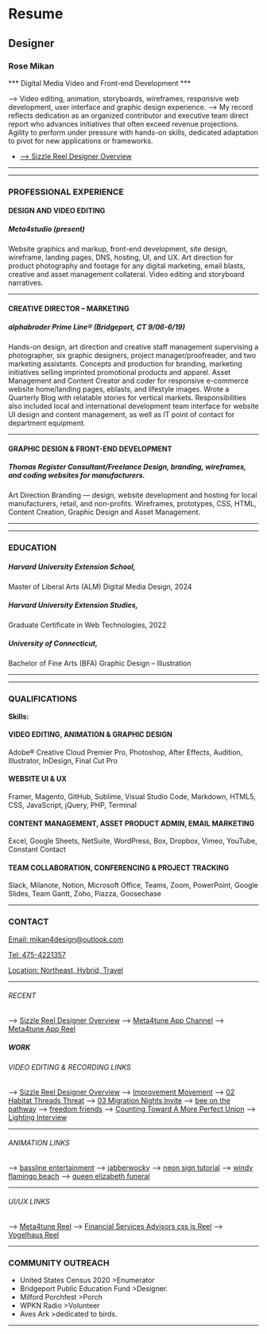 # Resume

## Designer 

### Rose Mikan  

*** Digital Media Video and Front-end Development ***

–> Video editing, animation, storyboards, wireframes, responsive web development, user interface and graphic design experience. 
–> My record reflects dedication as an organized contributor and executive team direct report who advances initiatives that often exceed revenue projections. Agility to perform under pressure with hands-on skills, dedicated adaptation to pivot for new applications or frameworks. 



* [–> Sizzle Reel Designer Overview](https://vimeo.com/941620889/c14fd5815e?share=copy)


___
___

### PROFESSIONAL EXPERIENCE

#### DESIGN AND VIDEO EDITING       	  

##### Meta4studio (present) 

Website graphics and markup, front-end development, site design, wireframe, landing pages, DNS, hosting, UI, and UX. Art direction for product photography and footage for any digital marketing, email blasts, creative and asset management collateral. Video editing and storyboard narratives. 

___

#### CREATIVE DIRECTOR – MARKETING  

##### alphabroder Prime Line® (Bridgeport, CT 9/06-6/19)      

Hands-on design, art direction and creative staff management supervising a photographer, six graphic designers, project manager/proofreader, and two marketing assistants. Concepts and production for branding, marketing initiatives selling imprinted promotional products and apparel. Asset Management and Content Creator and coder for responsive e-commerce website home/landing pages, eblasts, and lifestyle images. Wrote a Quarterly Blog with relatable stories for vertical markets. Responsibilities also included local and international development team interface for website UI design and content management, as well as IT point of contact for department equipment.

___


#### GRAPHIC DESIGN & FRONT-END DEVELOPMENT      

##### Thomas Register Consultant/Freelance	 Design, branding, wireframes, and coding websites for manufacturers.

Art Direction Branding — design, website development and hosting for local manufacturers, retail, and non-profits. Wireframes, prototypes, CSS, HTML, Content Creation, Graphic Design and Asset Management.

___
___


### EDUCATION

##### Harvard University Extension School, 
Master of Liberal Arts (ALM) Digital Media Design, 2024 

#####  Harvard University Extension Studies, 
Graduate Certificate in Web Technologies, 2022 

##### University of Connecticut, 
Bachelor of Fine Arts (BFA) Graphic Design –  Illustration  


___
___

### QUALIFICATIONS
**Skills:**


#### VIDEO EDITING, ANIMATION & GRAPHIC DESIGN

Adobe® Creative Cloud Premier Pro, Photoshop, After Effects, Audition, Illustrator, InDesign, Final Cut Pro


#### WEBSITE UI & UX

Framer, Magento, GitHub, Sublime, Visual Studio Code, Markdown, HTML5, CSS, JavaScript, jQuery, PHP, Terminal


#### CONTENT MANAGEMENT, ASSET PRODUCT ADMIN, EMAIL MARKETING

Excel, Google Sheets, NetSuite, WordPress, Box, Dropbox, Vimeo, YouTube, Constant Contact


#### TEAM COLLABORATION, CONFERENCING & PROJECT TRACKING

Slack, Milanote, Notion, Microsoft Office, Teams, Zoom, PowerPoint, Google Slides, Team Gantt, Zoho, Piazza, Goosechase

___
 

### CONTACT 

[Email: mikan4design@outlook.com](mikan4design@outlook.com)

[Tel: 475-4221357](tel:4754221357)

[Location: Northeast, Hybrid, Travel](https://www.google.com/maps/place/40%C2%B043'43.6%22N+73%C2%B059'14.5%22W/@40.7287805,-73.9873524,17z/data=!3m1!4b1!4m4!3m3!8m2!3d40.7287805!4d-73.9873524?entry=ttu)

___

###### RECENT

 –> [Sizzle Reel Designer Overview](https://vimeo.com/941620889/c14fd5815e?share=copy)
 –> [Meta4tune App Channel](https://www.youtube.com/@meta4tune)
 –> [Meta4tune App Reel](https://youtu.be/1h9moZMYO9w?si=0TDPIV4eVcYzgmoI)


##### WORK

###### VIDEO EDITING & RECORDING LINKS

 —> [Sizzle Reel Designer Overview](https://vimeo.com/941620889/c14fd5815e?share=copy)
 —> [Improvement Movement](https://www.youtube.com/watch?v=P6LT2WtKHxc&t=3s)
 —> [02 Habitat Threads Threat](https://www.youtube.com/watch?v=wl7L1gGEtds)
 —> [03 Migration Nights Invite](https://www.youtube.com/watch?v=AFEurOZx-e8)
 —> [bee on the pathway](https://youtu.be/q49Lk4mtZxQ) 
 —> [freedom friends](https://youtu.be/yhXvig6gbBs) 
 —> [Counting Toward A More Perfect Union](https://youtu.be/xT0ccDbQB00) 
 –> [Lighting Interview](https://vimeo.com/manage/videos/586425022/b152ea763a) 

___

###### ANIMATION LINKS
 —> [bassline entertainment](https://youtu.be/z0oNI_gySwM)
 —> [jabberwocky](https://youtu.be/Wu27Nh0Zgds) 
 —> [neon sign tutorial](https://youtu.be/ZnLwL6wRYDU) 
 —> [windy flamingo beach](https://youtu.be/WXGsPCDn-yY) 
 —> [queen elizabeth funeral](https://youtu.be/Ip59WMIH1AY) 
___

###### UI/UX LINKS
 —> [Meta4tune Reel](https://youtu.be/1h9moZMYO9w)
 –> [Financial Services Advisors css js Reel](https://vimeo.com/manage/videos/957283128) 
 —> [Vogelhaus Reel](https://vimeo.com/manage/videos/956824766) 	 

___

### COMMUNITY OUTREACH

* United States Census 2020 >Enumerator
* Bridgeport Public Education Fund >Designer. 
* Milford Porchfest >Porch
* WPKN Radio >Volunteer
* Aves Ark >dedicated to birds.  
___
